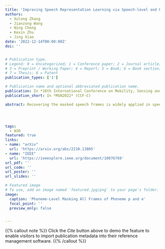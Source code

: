 ```yaml
---
title: 'Improving Speech Representation Learning via Speech-level and Phoneme-level Masking Approach'
authors:
  - Xulong Zhang
  - Jianzong Wang
  - Ning Cheng
  - Kexin Zhu
  - Jing Xiao 
date: '2022-12-14T00:00:00Z'
doi: ''


# Publication type.
# Legend: 0 = Uncategorized; 1 = Conference paper; 2 = Journal article;
# 3 = Preprint / Working Paper; 4 = Report; 5 = Book; 6 = Book section;
# 7 = Thesis; 8 = Patent
publication_types: ['1']

# Publication name and optional abbreviated publication name.
publication: In *18th International Conference on Mobility, Sensing and Networking*
publication_short: In *MSN2022* (CCF-C)

abstract: Recovering the masked speech frames is widely applied in speech representation learning. However, most of these models use random masking in the pre-training. In this work, we proposed two kinds of masking approaches{:} (1) speech-level masking, making the model to mask more speech segments than silence segments, (2) phoneme-level masking, forcing the model to mask the whole frames of the phoneme, instead of phoneme pieces. We pre-trained the model via these two approaches, and evaluated on two downstream tasks, phoneme classification and speaker recognition. The experiments demonstrated that the proposed masking approaches are beneficial to improve the performance of speech representation.




tags:
  - ASR
featured: true
links:
- name: "arXiv"
  url: 'https://arxiv.org/abs/2210.13805'
- name: "IEEE"
  url: 'https://ieeexplore.ieee.org/document/10076769'
url_pdf: ''
url_code: ''
url_poster: ''
url_slides: ''

# Featured image
# To use, add an image named `featured.jpg/png` to your page's folder.
image:
  caption: 'Phoneme-Level Masking All Frames of Phoneme p and e'
  focal_point: ''
  preview_only: false


---
```


{{% callout note %}}
Click the _Cite_ button above to demo the feature to enable visitors to import publication metadata into their reference management software.
{{% /callout %}}

